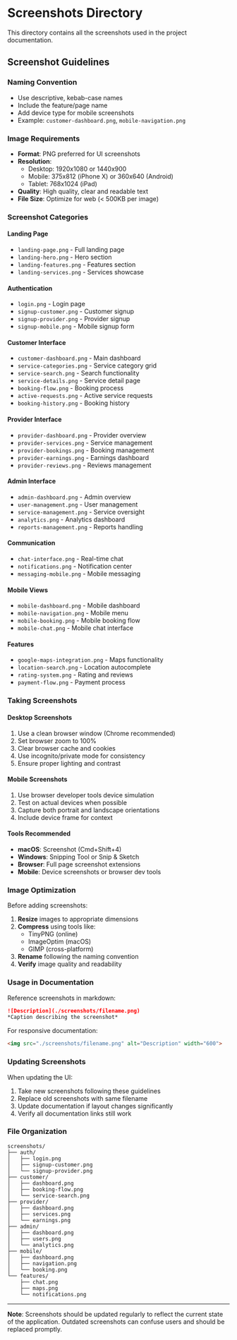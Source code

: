 # Screenshots Directory

This directory contains all the screenshots used in the project documentation.

## Screenshot Guidelines

### Naming Convention
- Use descriptive, kebab-case names
- Include the feature/page name
- Add device type for mobile screenshots
- Example: `customer-dashboard.png`, `mobile-navigation.png`

### Image Requirements
- **Format**: PNG preferred for UI screenshots
- **Resolution**: 
  - Desktop: 1920x1080 or 1440x900
  - Mobile: 375x812 (iPhone X) or 360x640 (Android)
  - Tablet: 768x1024 (iPad)
- **Quality**: High quality, clear and readable text
- **File Size**: Optimize for web (< 500KB per image)

### Screenshot Categories

#### Landing Page
- `landing-page.png` - Full landing page
- `landing-hero.png` - Hero section
- `landing-features.png` - Features section
- `landing-services.png` - Services showcase

#### Authentication
- `login.png` - Login page
- `signup-customer.png` - Customer signup
- `signup-provider.png` - Provider signup
- `signup-mobile.png` - Mobile signup form

#### Customer Interface
- `customer-dashboard.png` - Main dashboard
- `service-categories.png` - Service category grid
- `service-search.png` - Search functionality
- `service-details.png` - Service detail page
- `booking-flow.png` - Booking process
- `active-requests.png` - Active service requests
- `booking-history.png` - Booking history

#### Provider Interface
- `provider-dashboard.png` - Provider overview
- `provider-services.png` - Service management
- `provider-bookings.png` - Booking management
- `provider-earnings.png` - Earnings dashboard
- `provider-reviews.png` - Reviews management

#### Admin Interface
- `admin-dashboard.png` - Admin overview
- `user-management.png` - User management
- `service-management.png` - Service oversight
- `analytics.png` - Analytics dashboard
- `reports-management.png` - Reports handling

#### Communication
- `chat-interface.png` - Real-time chat
- `notifications.png` - Notification center
- `messaging-mobile.png` - Mobile messaging

#### Mobile Views
- `mobile-dashboard.png` - Mobile dashboard
- `mobile-navigation.png` - Mobile menu
- `mobile-booking.png` - Mobile booking flow
- `mobile-chat.png` - Mobile chat interface

#### Features
- `google-maps-integration.png` - Maps functionality
- `location-search.png` - Location autocomplete
- `rating-system.png` - Rating and reviews
- `payment-flow.png` - Payment process

### Taking Screenshots

#### Desktop Screenshots
1. Use a clean browser window (Chrome recommended)
2. Set browser zoom to 100%
3. Clear browser cache and cookies
4. Use incognito/private mode for consistency
5. Ensure proper lighting and contrast

#### Mobile Screenshots
1. Use browser developer tools device simulation
2. Test on actual devices when possible
3. Capture both portrait and landscape orientations
4. Include device frame for context

#### Tools Recommended
- **macOS**: Screenshot (Cmd+Shift+4)
- **Windows**: Snipping Tool or Snip & Sketch
- **Browser**: Full page screenshot extensions
- **Mobile**: Device screenshots or browser dev tools

### Image Optimization

Before adding screenshots:

1. **Resize** images to appropriate dimensions
2. **Compress** using tools like:
   - TinyPNG (online)
   - ImageOptim (macOS)
   - GIMP (cross-platform)
3. **Rename** following the naming convention
4. **Verify** image quality and readability

### Usage in Documentation

Reference screenshots in markdown:
```markdown
![Description](./screenshots/filename.png)
*Caption describing the screenshot*
```

For responsive documentation:
```markdown
<img src="./screenshots/filename.png" alt="Description" width="600">
```

### Updating Screenshots

When updating the UI:
1. Take new screenshots following these guidelines
2. Replace old screenshots with same filename
3. Update documentation if layout changes significantly
4. Verify all documentation links still work

### File Organization

```
screenshots/
├── auth/
│   ├── login.png
│   ├── signup-customer.png
│   └── signup-provider.png
├── customer/
│   ├── dashboard.png
│   ├── booking-flow.png
│   └── service-search.png
├── provider/
│   ├── dashboard.png
│   ├── services.png
│   └── earnings.png
├── admin/
│   ├── dashboard.png
│   ├── users.png
│   └── analytics.png
├── mobile/
│   ├── dashboard.png
│   ├── navigation.png
│   └── booking.png
└── features/
    ├── chat.png
    ├── maps.png
    └── notifications.png
```

---

**Note**: Screenshots should be updated regularly to reflect the current state of the application. Outdated screenshots can confuse users and should be replaced promptly.